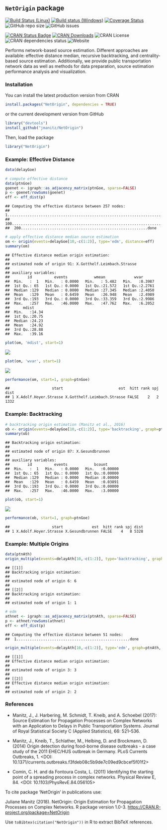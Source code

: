 
## `NetOrigin` package

[![Build Status
(Linux)](https://travis-ci.org/jmanitz/NetOrigin.svg?branch=master)](https://travis-ci.org/jmanitz/NetOrigin)
[![Build status
(Windows)](https://ci.appveyor.com/api/projects/status/github/jmanitz/NetOrigin?branch=master&svg=true)](https://ci.appveyor.com/project/jmanitz/NetOrigin/branch/master)
[![Coverage
Status](https://coveralls.io/repos/github/jmanitz/NetOrigin/badge.svg?branch=master)](https://coveralls.io/github/jmanitz/NetOrigin?branch=master)
![GitHub repo
size](https://img.shields.io/github/repo-size/jmanitz/NetOrigin)
![GitHub issues](https://img.shields.io/github/issues/jmanitz/NetOrigin)

[![CRAN Status
Badge](http://www.r-pkg.org/badges/version/NetOrigin)](https://CRAN.R-project.org/package=NetOrigin)
[![CRAN
Downloads](http://cranlogs.r-pkg.org/badges/NetOrigin)](https://CRAN.R-project.org/package=NetOrigin)
![CRAN License](https://img.shields.io/cran/l/NetOrigin) ![CRAN
dependencies
status](https://img.shields.io/librariesio/release/CRAN/NetOrigin)
![Website](https://img.shields.io/website?url=http%3A%2F%2FNetOrigin.manitz.org%2F)

Performs network-based source estimation. Different approaches are
available: effective distance median, recursive backtracking, and
centrality-based source estimation. Additionally, we provide public
transportation network data as well as methods for data preparation,
source estimation performance analysis and visualization.

### Installation

You can install the latest production version from CRAN

``` r
install.packages("NetOrigin", dependencies = TRUE)
```

or the current development version from GitHub

``` r
library("devtools")
install_github("jmanitz/NetOrigin")
```

Then, load the package

``` r
library("NetOrigin")
```

### Example: Effective Distance

``` r
data(delayGoe)

# compute effective distance
data(ptnGoe)
goenet <- igraph::as_adjacency_matrix(ptnGoe, sparse=FALSE)
p <- goenet/rowSums(goenet)
eff <- eff_dist(p)
```

    ## Computing the effective distance between 257 nodes:
    ##  1...................................................................................................
    ##  100...................................................................................................
    ##  200.........................................................done

``` r
# apply effective distance median source estimation
om <- origin(events=delayGoe[10,-c(1:2)], type='edm', distance=eff)
summary(om)
```

    ## Effective distance median origin estimation:
    ## 
    ## estimated node of origin 91: X.Gotthelf.Leimbach.Strasse 
    ## 
    ## auxiliary variables:
    ##        id          events            wmean             wvar       
    ##  Min.   :  1   Min.   : 0.0000   Min.   : 5.482   Min.   :0.3987  
    ##  1st Qu.: 65   1st Qu.: 0.0000   1st Qu.:21.572   1st Qu.:2.2761  
    ##  Median :129   Median : 0.0000   Median :27.345   Median :2.4050  
    ##  Mean   :129   Mean   : 0.6459   Mean   :26.948   Mean   :2.4989  
    ##  3rd Qu.:193   3rd Qu.: 0.0000   3rd Qu.:33.359   3rd Qu.:2.9986  
    ##  Max.   :257   Max.   :46.0000   Max.   :47.762   Max.   :6.2052  
    ##      mdist      
    ##  Min.   :14.34  
    ##  1st Qu.:20.75  
    ##  Median :24.23  
    ##  Mean   :24.92  
    ##  3rd Qu.:28.88  
    ##  Max.   :39.16

``` r
plot(om, 'mdist', start=1)
```

![](README_files/figure-gfm/unnamed-chunk-4-1.png)<!-- -->

``` r
plot(om, 'wvar', start=1)
```

![](README_files/figure-gfm/unnamed-chunk-4-2.png)<!-- -->

``` r
performance(om, start=1, graph=ptnGoe)
```

    ##                   start                         est  hitt rank spj dist
    ## 1 X.Adolf.Hoyer.Strasse X.Gotthelf.Leimbach.Strasse FALSE    2   2 1332

### Example: Backtracking

``` r
# backtracking origin estimation (Manitz et al., 2016)
ob <- origin(events=delayGoe[10,-c(1:2)], type='backtracking', graph=ptnGoe)
summary(ob)
```

    ## Backtracking origin estimation:
    ## 
    ## estimated node of origin 87: X.Gesundbrunnen 
    ## 
    ## auxiliary variables:
    ##        id          events            bcount       
    ##  Min.   :  1   Min.   : 0.0000   Min.   :0.00000  
    ##  1st Qu.: 65   1st Qu.: 0.0000   1st Qu.:0.00000  
    ##  Median :129   Median : 0.0000   Median :0.00000  
    ##  Mean   :129   Mean   : 0.6459   Mean   :0.03891  
    ##  3rd Qu.:193   3rd Qu.: 0.0000   3rd Qu.:0.00000  
    ##  Max.   :257   Max.   :46.0000   Max.   :3.00000

``` r
plot(ob, start=1)
```

![](README_files/figure-gfm/unnamed-chunk-5-1.png)<!-- -->

``` r
performance(ob, start=1, graph=ptnGoe)
```

    ##                   start             est  hitt rank spj dist
    ## 1 X.Adolf.Hoyer.Strasse X.Gesundbrunnen FALSE    4   8 5328

### Example: Multiple Origins

``` r
data(ptnAth)
origin_multiple(events=delayAth[10,-c(1:2)], type='backtracking', graph=ptnAth, no=2)
```

    ## [[1]]
    ## Backtracking origin estimation:
    ## 
    ## estimated node of origin 6: 6 
    ## 
    ## [[2]]
    ## Backtracking origin estimation:
    ## 
    ## estimated node of origin 1: 1

``` r
# edm
athnet <- igraph::as_adjacency_matrix(ptnAth, sparse=FALSE)
p <- athnet/rowSums(athnet)
eff <- eff_dist(p)
```

    ## Computing the effective distance between 51 nodes:
    ##  1...................................................done

``` r
origin_multiple(events=delayAth[10,-c(1:2)], type='edm', graph=ptnAth, no=2, distance=eff)
```

    ## [[1]]
    ## Effective distance median origin estimation:
    ## 
    ## estimated node of origin 3: 3 
    ## 
    ## [[2]]
    ## Effective distance median origin estimation:
    ## 
    ## estimated node of origin 2: 2

### References

  - Manitz, J., J. Harbering, M. Schmidt, T. Kneib, and A. Schoebel
    (2017): Source Estimation for Propagation Processes on Complex
    Networks with an Application to Delays in Public Transportation
    Systems. Journal of Royal Statistical Society C (Applied
    Statistics), 66: 521–536.

  - Manitz, J., Kneib, T., Schlather, M., Helbing, D. and Brockmann, D.
    (2014) Origin detection during food-borne disease outbreaks - a case
    study of the 2011 EHEC/HUS outbreak in Germany. PLoS Currents
    Outbreaks, 1. \<DOI:
    10.1371/currents.outbreaks.f3fdeb08c5b9de7c09ed9cbcef5f01f2\>

  - Comin, C. H. and da Fontoura Costa, L. (2011) Identifying the
    starting point of a spreading process in complex networks. Physical
    Review E, 84. \<DOI: 10.1103/PhysRevE.84.056105\>

To cite package ‘NetOrigin’ in publications use:

Juliane Manitz (2018). NetOrigin: Origin Estimation for Propagation
Processes on Complex Networks. R package version 1.0-3.
<https://CRAN.R-project.org/package=NetOrigin>

Use `toBibtex(citation("NetOrigin"))` in R to extract BibTeX references.
